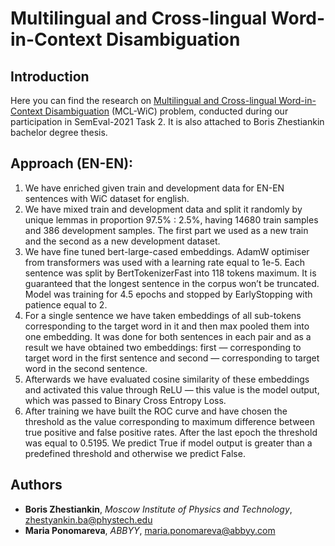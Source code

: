 # Multilingual and Cross-lingual Word-in-Context Disambiguation

## Introduction
Here you can find the research on [Multilingual and Cross-lingual Word-in-Context Disambiguation](https://competitions.codalab.org/competitions/27054) (MCL-WiC) problem, conducted during our participation in SemEval-2021 Task 2. It is also attached to Boris Zhestiankin bachelor degree thesis.

## Approach (EN-EN): 
1. We have enriched given train and development data for EN-EN sentences with WiC dataset for english.
2. We have mixed train and development data and split it randomly by unique lemmas in proportion 97.5% : 2.5%, having 14680 train samples and 386 development samples. The first part we used as a new train and the second as a new development dataset.
3. We have fine tuned bert-large-cased embeddings. AdamW optimiser from transformers was used with a learning rate equal to 1e-5. Each sentence was split by BertTokenizerFast into 118 tokens maximum. It is guaranteed that the longest sentence in the corpus won’t be truncated. Model was training for 4.5 epochs and stopped by EarlyStopping with patience equal to 2.
4. For a single sentence we have taken embeddings of all sub-tokens corresponding to the target word in it and then max pooled them into one embedding. It was done for both sentences in each pair and as a result we have obtained two embeddings: first — corresponding to target word in the first sentence and second — corresponding to target word in the second sentence.
5. Afterwards we have evaluated cosine similarity of these embeddings and activated this value through ReLU — this value is the model output, which was passed to Binary Cross Entropy Loss. 
6. After training we have built the ROC curve and have chosen the threshold as the value corresponding to maximum difference between true positive and false positive rates. After the last epoch the threshold was equal to 0.5195. We predict True if model output is greater than a predefined threshold and otherwise we predict False.

## Authors
- **Boris Zhestiankin**, *Moscow Institute of Physics and Technology*, zhestyankin.ba@phystech.edu
- **Maria Ponomareva**, *ABBYY*, maria.ponomareva@abbyy.com
